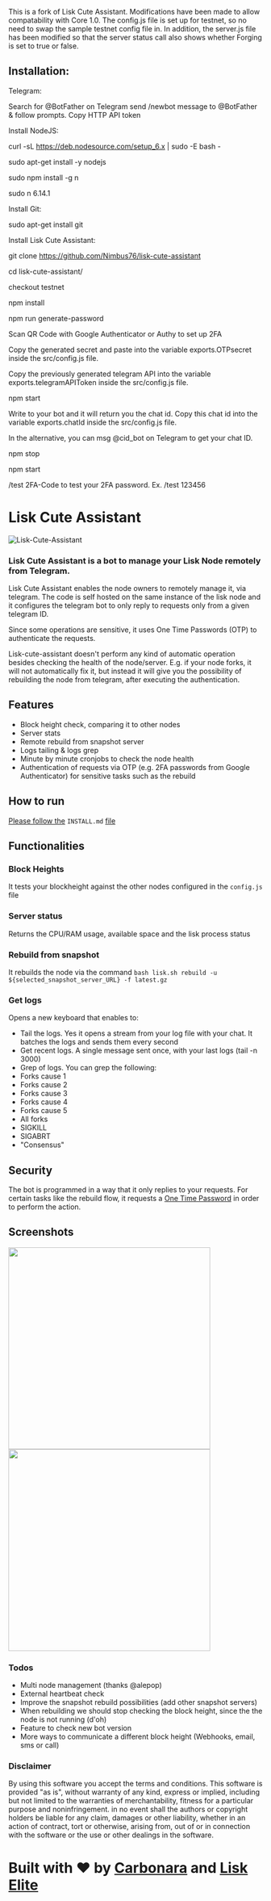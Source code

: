 This is a fork of Lisk Cute Assistant.  Modifications have been made to allow compatability with Core 1.0.  The config.js file is set up for testnet, so no need to swap the sample testnet config file in.  In addition, the server.js file has been modified so that the server status call also shows whether Forging is set to true or false.  

## Installation:

Telegram:

Search for @BotFather on Telegram
send /newbot message to @BotFather & follow prompts.
Copy HTTP API token


Install NodeJS:

curl -sL https://deb.nodesource.com/setup_6.x | sudo -E bash -

sudo apt-get install -y nodejs

sudo npm install -g n

sudo n 6.14.1

Install Git:

sudo apt-get install git

Install Lisk Cute Assistant:

git clone https://github.com/Nimbus76/lisk-cute-assistant

cd lisk-cute-assistant/

checkout testnet

npm install

npm run generate-password

Scan QR Code with Google Authenticator or Authy to set up 2FA

Copy the generated secret and paste into the variable exports.OTPsecret inside the src/config.js file.

Copy the previously generated telegram API into the variable exports.telegramAPIToken inside the src/config.js file.

npm start

Write to your bot and it will return you the chat id. Copy this chat id into the variable exports.chatId inside the src/config.js file.

In the alternative, you can msg @cid_bot on Telegram to get your chat ID.

npm stop

npm start

/test 2FA-Code to test your 2FA password.  Ex. /test 123456


# Lisk Cute Assistant


![Lisk-Cute-Assistant](https://github.com/xunga/lisk-cute-assistant/blob/master/imgs/lisk-cute-assistant.png?raw=true)

### Lisk Cute Assistant is a bot to manage your Lisk Node remotely from Telegram.

Lisk Cute Assistant enables the node owners to remotely manage it, via telegram. The code is self hosted on the same instance of the lisk node and it configures the telegram bot to only reply to requests only from a given telegram ID.

Since some operations are sensitive, it uses One Time Passwords (OTP) to authenticate the requests.

Lisk-cute-assistant doesn't perform any kind of automatic operation besides checking the health of the node/server. E.g. if your node forks, it will not automatically fix it, but instead it will give you the possibility of rebuilding the node from telegram, after executing the authentication.

## Features

- Block height check, comparing it to other nodes
- Server stats
- Remote rebuild from snapshot server
- Logs tailing & logs grep
- Minute by minute cronjobs to check the node health
- Authentication of requests via OTP (e.g. 2FA passwords from Google Authenticator) for sensitive tasks such as the rebuild

## How to run

[Please follow the](https://github.com/xunga/lisk-cute-assistant/blob/master/INSTALL.md) `INSTALL.md` [file](https://github.com/xunga/lisk-cute-assistant/blob/master/INSTALL.md)

## Functionalities

### Block Heights

It tests your blockheight against the other nodes configured in the `config.js` file

### Server status

Returns the CPU/RAM usage, available space and the lisk process status

### Rebuild from snapshot

It rebuilds the node via the command `bash lisk.sh rebuild -u ${selected_snapshot_server_URL} -f latest.gz`

### Get logs

Opens a new keyboard that enables to: 
- Tail the logs. Yes it opens a stream from your log file with your chat. It batches the logs and sends them every second
- Get recent logs. A single message sent once, with your last logs (tail -n 3000)
- Grep of logs. You can grep the following:
 - Forks cause 1
 - Forks cause 2
 - Forks cause 3
 - Forks cause 4
 - Forks cause 5
 - All forks
 - SIGKILL
 - SIGABRT
 - "Consensus"
 
## Security

The bot is programmed in a way that it only replies to your requests. For certain tasks like the rebuild flow, it requests a [One Time Password](https://en.wikipedia.org/wiki/One-time_password) in order to perform the action.

## Screenshots
<img src="https://github.com/xunga/lisk-cute-assistant/blob/master/imgs/screen0.jpg?raw=true" data-canonical-src="https://github.com/xunga/lisk-cute-assistant/blob/master/imgs/screen0.jpg?raw=true" width="400" />   <img src="https://github.com/xunga/lisk-cute-assistant/blob/master/imgs/screen1.jpg?raw=true" data-canonical-src="https://github.com/xunga/lisk-cute-assistant/blob/master/imgs/screen1.jpg?raw=true" width="400" />


### Todos
- Multi node management (thanks @alepop)
- External heartbeat check
- Improve the snapshot rebuild possibilities (add other snapshot servers)
- When rebuilding we should stop checking the block height, since the the node is not running (d'oh)
- Feature to check new bot version
- More ways to communicate a different block height (Webhooks, email, sms or call)

### Disclaimer

By using this software you accept the terms and conditions. This software is provided "as is", without warranty of any kind, express or implied, including but not limited to the warranties of merchantability, fitness for a particular purpose and noninfringement. in no event shall the authors or copyright holders be liable for any claim, damages or other liability, whether in an action of contract, tort or otherwise, arising from, out of or in connection with the software or the use or other dealings in the software.

# Built with ❤️ by [Carbonara](lisk://main/voting/vote?votes=carbonara) and [Lisk Elite](http://liskelite.com)

